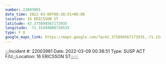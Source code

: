 ```yaml
---
number: 22003981
date_time: 2022-03-09T00:38:51+00:00
location: 16 ERICSSON ST
latitude: 42.375894567172935
longitude: -71.15494089720535
type: F U
google_maps_link: https://maps.google.com/?q=42.375894567172935,-71.15494089720535
---
```


;;;Incident #: 22003981  Date: 2022-03-09 00:38:51   Type: SUSP ACT F/U;;;Location: 16 ERICSSON ST;;;;;;
